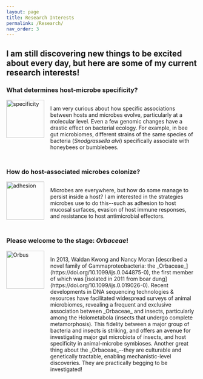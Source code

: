 ```yaml
---
layout: page
title: Research Interests
permalink: /Research/
nav_order: 3
---
```

## I am still discovering new things to be excited about every day, but here are some of my current research interests!

### What determines host-microbe specificity?
<div style="display: flex; align-items: flex-start; gap: 1rem; margin-bottom: 2rem;">
  <img src="{{ 'assets/specificity_icon_lg.gif' | relative_url }}" alt="specificity" width="100" height="100" style="flex-shrink: 0;" />
  <p>
    I am very curious about how specific associations between hosts and microbes evolve, particularly at a molecular level.
    Even a few genomic changes have a drastic effect on bacterial ecology. For example, in bee gut microbiomes, different
    strains of the same species of bacteria (<em>Snodgrassella alvi</em>) specifically associate with honeybees or bumblebees.
  </p>
</div>

### How do host-associated microbes colonize?
<div style="display: flex; align-items: flex-start; gap: 1rem; margin-bottom: 2rem;">
  <img src="{{ 'assets/adhesion_icon_lg.gif' | relative_url }}" alt="adhesion" width="100" height="100" style="flex-shrink: 0;" />
  <p>
Microbes are everywhere, but how do some manage to persist inside a host? I am interested in the strategies microbes use to do this--such as adhesion to host mucosal surfaces, evasion of host immune responses, and resistance to host antimicrobial effectors.
  </p>
</div>

### Please welcome to the stage: _Orbaceae_!
<div style="display: flex; align-items: flex-start; gap: 1rem; margin-bottom: 2rem;">
  <img src="{{ 'assets/orbus_icon_lg.gif' | relative_url }}" alt="Orbus" width="100" height="100" style="flex-shrink: 0;" />
  <p>
In 2013, Waldan Kwong and Nancy Moran [described a novel family of Gammaproteobacteria: the _Orbaceae_](https://doi.org/10.1099/ijs.0.044875-0), the first member of which was [isolated in 2011 from boar dung](https://doi.org/10.1099/ijs.0.019026-0). Recent developments in DNA sequencing technologies & resources have facilitated widespread surveys of animal microbiomes, revealing a frequent and exclusive association between _Orbaceae_ and insects, particularly among the Holometabola (insects that undergo complete metamorphosis). This fidelity between a major group of bacteria and insects is striking, and offers an avenue for investigating major gut microbiota of insects, and host specificity in animal-microbe symbioses. Another great thing about the _Orbaceae_--they are culturable and genetically tractable, enabling mechanistic-level discoveries. They are practically begging to be investigated!
  </p>
</div>

